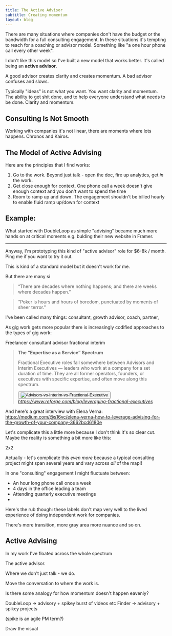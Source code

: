 ```yaml
---
title: The Active Advisor
subtitle: Creating momentum
layout: blog
---
```


There are many situations where companies don't have the budget or the bandwidth for a full consulting engagement. In these situations it's tempting to reach for a coaching or advisor model. Something like "a one hour phone call every other week".

I don't like this model so I've built a new model that works better. It's called being an **active advisor**.

A good advisor creates clarity and creates momentum.
A bad advisor confuses and slows.

Typically "ideas" is not what you want. You want clarity and momentum. The ability to get shit done, and to help everyone understand what needs to be done. Clarity and momentum.



## Consulting Is Not Smooth

Working with companies it's not linear, there are moments where lots happens. Chronos and Kairos.

## The Model of Active Advising

Here are the principles that I find works:

1. Go to the work. Beyond just talk - open the doc, fire up analytics, get *in* the work.
2. Get close enough for context. One phone call a week doesn't give enough context and you don't want to spend the time 
3. Room to ramp up and down. The engagement shouldn't be billed hourly to enable fluid ramp up/down for context



## Example:

What started with DoubleLoop as simple "advising" became much more hands on at critical moments e.g. bulding their new website in Framer.

----

Anyway, I'm prototyping this kind of "active advisor" role for $6-8k / month. Ping me if you want to try it out.





This is kind of a standard model but it doesn't work for me.

But there are many si



> “There are decades where nothing happens; and there are weeks where decades happen.”

> “Poker is hours and hours of boredom, punctuated by moments of sheer terror.”



I've been called many things: consultant, growth advisor, coach, partner, 

As gig work gets more popular there is increasingly codified approaches to the types of gig work:

Freelancer consultant advisor fractional interim

<blockquote class="quoteback" darkmode="" data-title="What%20is%20a%20Fractional%20Executive%3F%2020%2B%20Leaders%20Share%20Examples%2C%20Pitfalls%2C%20and%20Benefits%20of%20Hiring%20One%20%E2%80%94%20Reforge" data-author="" cite="https://www.reforge.com/blog/leveraging-fractional-executives">
<strong>The “Expertise as a Service” Spectrum</strong><p id="ec19cf9cbf05" class="m-0 p-0 text-rb-gray-400 mb-4 text-[14px] font-normal leading-[21px] sm:text-[16px] sm:leading-6">Fractional Executive roles fall somewhere between Advisors and Interim Executives — leaders who work at a company for a set duration of time. They are all former operators, founders, or executives with specific expertise, and often move along this spectrum.</p><picture><button class="block" tabindex="0"><img data-loaded="true" sizes="(min-width: 768px) 50vw, 100vw" decoding="async" alt="Advisors-vs-Interim-vs-Fractional-Executive" class="z-1 opacity-0 transition-opacity duration-400 ease-linear absolute left-1/2 top-1/2 block h-[calc(100%+1px)] w-[calc(100%+1px)] -translate-x-1/2 -translate-y-1/2 cursor-pointer opacity-100 object-cover" src="https://cdn.sanity.io/images/pghoxh0e/production/57b881b244a538d58f1b2d2a78a7749ab16202de-2500x1406.jpg?q=80&amp;fit=max&amp;auto=format" srcset="https://cdn.sanity.io/images/pghoxh0e/production/57b881b244a538d58f1b2d2a78a7749ab16202de-2500x1406.jpg?w=400&amp;h=225&amp;q=80&amp;fit=max&amp;auto=format 400w,https://cdn.sanity.io/images/pghoxh0e/production/57b881b244a538d58f1b2d2a78a7749ab16202de-2500x1406.jpg?rect=0,1,2500,1404&amp;w=600&amp;h=337&amp;q=80&amp;fit=max&amp;auto=format 600w,https://cdn.sanity.io/images/pghoxh0e/production/57b881b244a538d58f1b2d2a78a7749ab16202de-2500x1406.jpg?w=800&amp;h=450&amp;q=80&amp;fit=max&amp;auto=format 800w,https://cdn.sanity.io/images/pghoxh0e/production/57b881b244a538d58f1b2d2a78a7749ab16202de-2500x1406.jpg?rect=0,1,2500,1405&amp;w=1000&amp;h=562&amp;q=80&amp;fit=max&amp;auto=format 1000w,https://cdn.sanity.io/images/pghoxh0e/production/57b881b244a538d58f1b2d2a78a7749ab16202de-2500x1406.jpg?w=1200&amp;h=675&amp;q=80&amp;fit=max&amp;auto=format 1200w"></button></picture>
<footer> <cite><a href="https://www.reforge.com/blog/leveraging-fractional-executives">https://www.reforge.com/blog/leveraging-fractional-executives</a></cite></footer>
</blockquote>
<script note="" src="https://cdn.jsdelivr.net/gh/Blogger-Peer-Review/quotebacks@1/quoteback.js"></script>

And here's a great interview with Elena Verna: https://medium.com/@s16vc/elena-verna-how-to-leverage-advising-for-the-growth-of-your-company-3662bcd6180e

Let's complicate this a little more because I don't think it's so clear cut. Maybe the reality is something a bit more like this:

2x2

Actually - let's complicate this *even more* because a typical consulting project might span several years and vary across *all* of the map!!

In one "consulting" engagement I might fluctuate between:

- An hour long phone call once a week
- 4 days in the office leading a team
- Attending quarterly executive meetings
- 

Here's the rub though: these labels don't map very well to the lived experience of doing independent work for companies.

There's more transition, more gray area more nuance and so on.

## Active Advising

In my work I've floated across the whole spectrum 

The active advisor.

Where we don't just talk - we do.

Move the conversation to where the work is.

Is there some analogy for how momentum doesn't happen eavenly?

DoubleLoop -> advisory + spikey burst of videos etc
Finder -> advisory + spikey projects

(spike is an agile PM term?)

Draw the visual